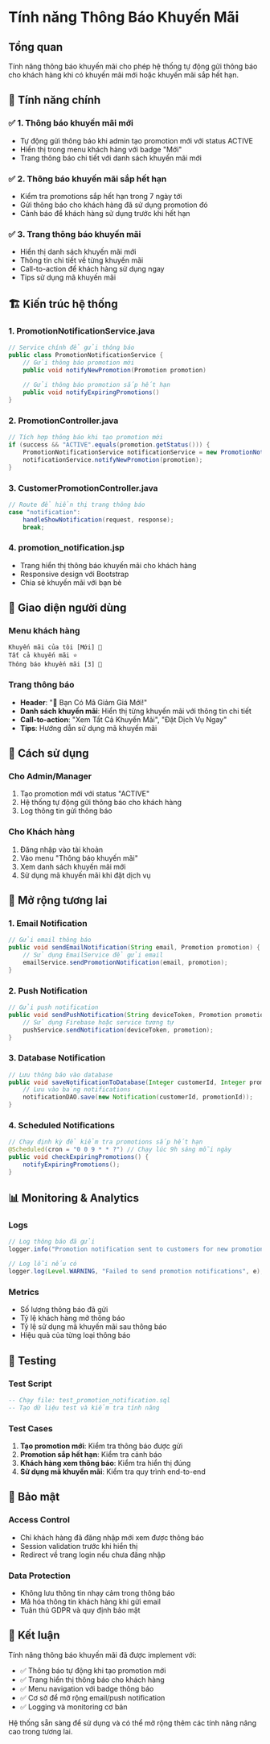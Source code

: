 # Tính năng Thông Báo Khuyến Mãi

## Tổng quan

Tính năng thông báo khuyến mãi cho phép hệ thống tự động gửi thông báo cho khách hàng khi có khuyến mãi mới hoặc khuyến mãi sắp hết hạn.

## 🎯 Tính năng chính

### ✅ **1. Thông báo khuyến mãi mới**
- Tự động gửi thông báo khi admin tạo promotion mới với status ACTIVE
- Hiển thị trong menu khách hàng với badge "Mới"
- Trang thông báo chi tiết với danh sách khuyến mãi mới

### ✅ **2. Thông báo khuyến mãi sắp hết hạn**
- Kiểm tra promotions sắp hết hạn trong 7 ngày tới
- Gửi thông báo cho khách hàng đã sử dụng promotion đó
- Cảnh báo để khách hàng sử dụng trước khi hết hạn

### ✅ **3. Trang thông báo khuyến mãi**
- Hiển thị danh sách khuyến mãi mới
- Thông tin chi tiết về từng khuyến mãi
- Call-to-action để khách hàng sử dụng ngay
- Tips sử dụng mã khuyến mãi

## 🏗️ Kiến trúc hệ thống

### 1. **PromotionNotificationService.java**
```java
// Service chính để gửi thông báo
public class PromotionNotificationService {
    // Gửi thông báo promotion mới
    public void notifyNewPromotion(Promotion promotion)
    
    // Gửi thông báo promotion sắp hết hạn
    public void notifyExpiringPromotions()
}
```

### 2. **PromotionController.java**
```java
// Tích hợp thông báo khi tạo promotion mới
if (success && "ACTIVE".equals(promotion.getStatus())) {
    PromotionNotificationService notificationService = new PromotionNotificationService();
    notificationService.notifyNewPromotion(promotion);
}
```

### 3. **CustomerPromotionController.java**
```java
// Route để hiển thị trang thông báo
case "notification":
    handleShowNotification(request, response);
    break;
```

### 4. **promotion_notification.jsp**
- Trang hiển thị thông báo khuyến mãi cho khách hàng
- Responsive design với Bootstrap
- Chia sẻ khuyến mãi với bạn bè

## 📱 Giao diện người dùng

### Menu khách hàng
```
Khuyến mãi của tôi [Mới] 🔴
Tất cả khuyến mãi ⭐
Thông báo khuyến mãi [3] 🔵
```

### Trang thông báo
- **Header**: "🎉 Bạn Có Mã Giảm Giá Mới!"
- **Danh sách khuyến mãi**: Hiển thị từng khuyến mãi với thông tin chi tiết
- **Call-to-action**: "Xem Tất Cả Khuyến Mãi", "Đặt Dịch Vụ Ngay"
- **Tips**: Hướng dẫn sử dụng mã khuyến mãi

## 🔧 Cách sử dụng

### Cho Admin/Manager
1. Tạo promotion mới với status "ACTIVE"
2. Hệ thống tự động gửi thông báo cho khách hàng
3. Log thông tin gửi thông báo

### Cho Khách hàng
1. Đăng nhập vào tài khoản
2. Vào menu "Thông báo khuyến mãi"
3. Xem danh sách khuyến mãi mới
4. Sử dụng mã khuyến mãi khi đặt dịch vụ

## 🚀 Mở rộng tương lai

### 1. **Email Notification**
```java
// Gửi email thông báo
public void sendEmailNotification(String email, Promotion promotion) {
    // Sử dụng EmailService để gửi email
    emailService.sendPromotionNotification(email, promotion);
}
```

### 2. **Push Notification**
```java
// Gửi push notification
public void sendPushNotification(String deviceToken, Promotion promotion) {
    // Sử dụng Firebase hoặc service tương tự
    pushService.sendNotification(deviceToken, promotion);
}
```

### 3. **Database Notification**
```java
// Lưu thông báo vào database
public void saveNotificationToDatabase(Integer customerId, Integer promotionId) {
    // Lưu vào bảng notifications
    notificationDAO.save(new Notification(customerId, promotionId));
}
```

### 4. **Scheduled Notifications**
```java
// Chạy định kỳ để kiểm tra promotions sắp hết hạn
@Scheduled(cron = "0 0 9 * * ?") // Chạy lúc 9h sáng mỗi ngày
public void checkExpiringPromotions() {
    notifyExpiringPromotions();
}
```

## 📊 Monitoring & Analytics

### Logs
```java
// Log thông báo đã gửi
logger.info("Promotion notification sent to customers for new promotion: " + promotion.getPromotionCode());

// Log lỗi nếu có
logger.log(Level.WARNING, "Failed to send promotion notifications", e);
```

### Metrics
- Số lượng thông báo đã gửi
- Tỷ lệ khách hàng mở thông báo
- Tỷ lệ sử dụng mã khuyến mãi sau thông báo
- Hiệu quả của từng loại thông báo

## 🧪 Testing

### Test Script
```sql
-- Chạy file: test_promotion_notification.sql
-- Tạo dữ liệu test và kiểm tra tính năng
```

### Test Cases
1. **Tạo promotion mới**: Kiểm tra thông báo được gửi
2. **Promotion sắp hết hạn**: Kiểm tra cảnh báo
3. **Khách hàng xem thông báo**: Kiểm tra hiển thị đúng
4. **Sử dụng mã khuyến mãi**: Kiểm tra quy trình end-to-end

## 🔐 Bảo mật

### Access Control
- Chỉ khách hàng đã đăng nhập mới xem được thông báo
- Session validation trước khi hiển thị
- Redirect về trang login nếu chưa đăng nhập

### Data Protection
- Không lưu thông tin nhạy cảm trong thông báo
- Mã hóa thông tin khách hàng khi gửi email
- Tuân thủ GDPR và quy định bảo mật

## 📝 Kết luận

Tính năng thông báo khuyến mãi đã được implement với:
- ✅ Thông báo tự động khi tạo promotion mới
- ✅ Trang hiển thị thông báo cho khách hàng
- ✅ Menu navigation với badge thông báo
- ✅ Cơ sở để mở rộng email/push notification
- ✅ Logging và monitoring cơ bản

Hệ thống sẵn sàng để sử dụng và có thể mở rộng thêm các tính năng nâng cao trong tương lai. 